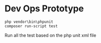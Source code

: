 # Dev Ops Prototype

```
php vendor\bin\phpunit
composer run-script test
```
Run all the test based on the php unit xml file